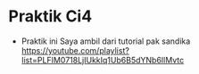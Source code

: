 # Praktik Ci4
* Praktik ini Saya ambil dari tutorial pak sandika
https://youtube.com/playlist?list=PLFIM0718LjIUkkIq1Ub6B5dYNb6IlMvtc
